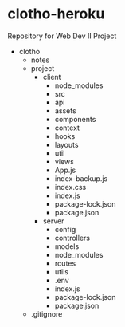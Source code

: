 # clotho-heroku

Repository for Web Dev II Project


- clotho
  - notes
  - project
    - client
      - node_modules
      - src
       - api
       - assets
       - components
       - context
       - hooks
       - layouts
       - util
       - views
       - App.js
       - index-backup.js
       - index.css
       - index.js
      - package-lock.json
      - package.json
    - server
      - config
      - controllers
      - models
      - node_modules
      - routes
      - utils
      - .env
      - index.js
      - package-lock.json
      - package.json
  - .gitignore